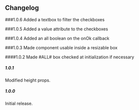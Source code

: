 Changelog
------------
###1.0.6
Added a textbox to filter the checkboxes

###1.0.5
Added a value attribute to the checkboxes

###1.0.4
Added an all boolean on the onOk callback

###1.0.3
Made component usable inside a resizable box

####1.0.2
Made #ALL# box checked at initialization if necessary

##### 1.0.1
Modified height props.

##### 1.0.0
Initial release.
